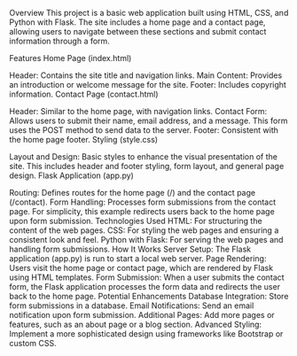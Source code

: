 Overview
This project is a basic web application built using HTML, CSS, and Python with Flask. The site includes a home page and a contact page, allowing users to navigate between these sections and submit contact information through a form.

Features
Home Page (index.html)

Header: Contains the site title and navigation links.
Main Content: Provides an introduction or welcome message for the site.
Footer: Includes copyright information.
Contact Page (contact.html)

Header: Similar to the home page, with navigation links.
Contact Form: Allows users to submit their name, email address, and a message. This form uses the POST method to send data to the server.
Footer: Consistent with the home page footer.
Styling (style.css)

Layout and Design: Basic styles to enhance the visual presentation of the site. This includes header and footer styling, form layout, and general page design.
Flask Application (app.py)

Routing: Defines routes for the home page (/) and the contact page (/contact).
Form Handling: Processes form submissions from the contact page. For simplicity, this example redirects users back to the home page upon form submission.
Technologies Used
HTML: For structuring the content of the web pages.
CSS: For styling the web pages and ensuring a consistent look and feel.
Python with Flask: For serving the web pages and handling form submissions.
How It Works
Server Setup: The Flask application (app.py) is run to start a local web server.
Page Rendering: Users visit the home page or contact page, which are rendered by Flask using HTML templates.
Form Submission: When a user submits the contact form, the Flask application processes the form data and redirects the user back to the home page.
Potential Enhancements
Database Integration: Store form submissions in a database.
Email Notifications: Send an email notification upon form submission.
Additional Pages: Add more pages or features, such as an about page or a blog section.
Advanced Styling: Implement a more sophisticated design using frameworks like Bootstrap or custom CSS.
